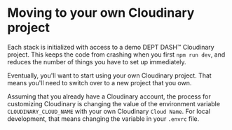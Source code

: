 # Moving to your own Cloudinary project

Each stack is initialized with access to a demo DEPT DASH™ Cloudinary project. This keeps the code from crashing when you first `npm run dev`, and reduces the number of things you have to set up immediately.

Eventually, you'll want to start using your own Cloudinary project. That means you'll need to switch over to a new project that you own.

Assuming that you already have a Cloudinary account, the process for customizing Cloudinary is changing the value of the environment variable `CLOUDINARY_CLOUD_NAME` with your own Cloudinary `Cloud Name`.
For local development, that means changing the variable in your `.envrc` file.
